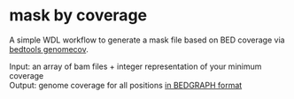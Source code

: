 # mask by coverage

A simple WDL workflow to generate a mask file based on BED coverage via [bedtools genomecov](https://bedtools.readthedocs.io/en/latest/content/tools/genomecov.html).

Input: an array of bam files + integer representation of your minimum coverage  
Output: genome coverage for all positions [in BEDGRAPH format](https://genome.ucsc.edu/goldenPath/help/bedgraph.html)  